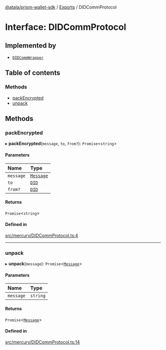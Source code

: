 [@atala/prism-wallet-sdk](../README.md) / [Exports](../modules.md) / DIDCommProtocol

# Interface: DIDCommProtocol

## Implemented by

- [`DIDCommWrapper`](../classes/DIDCommWrapper.md)

## Table of contents

### Methods

- [packEncrypted](DIDCommProtocol.md#packencrypted)
- [unpack](DIDCommProtocol.md#unpack)

## Methods

### packEncrypted

▸ **packEncrypted**(`message`, `to`, `from?`): `Promise`\<`string`\>

#### Parameters

| Name | Type |
| :------ | :------ |
| `message` | [`Message`](../classes/Domain.Message-1.md) |
| `to` | [`DID`](../classes/Domain.DID.md) |
| `from?` | [`DID`](../classes/Domain.DID.md) |

#### Returns

`Promise`\<`string`\>

#### Defined in

[src/mercury/DIDCommProtocol.ts:4](https://github.com/input-output-hk/atala-prism-wallet-sdk-ts/blob/47ec1c8/src/mercury/DIDCommProtocol.ts#L4)

___

### unpack

▸ **unpack**(`message`): `Promise`\<[`Message`](../classes/Domain.Message-1.md)\>

#### Parameters

| Name | Type |
| :------ | :------ |
| `message` | `string` |

#### Returns

`Promise`\<[`Message`](../classes/Domain.Message-1.md)\>

#### Defined in

[src/mercury/DIDCommProtocol.ts:14](https://github.com/input-output-hk/atala-prism-wallet-sdk-ts/blob/47ec1c8/src/mercury/DIDCommProtocol.ts#L14)
